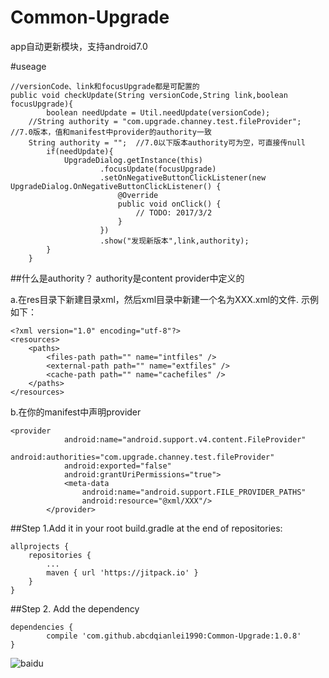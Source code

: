 # Common-Upgrade
app自动更新模块，支持android7.0

#useage
```
//versionCode、link和focusUpgrade都是可配置的
public void checkUpdate(String versionCode,String link,boolean focusUpgrade){
        boolean needUpdate = Util.needUpdate(versionCode);
	//String authority = "com.upgrade.channey.test.fileProvider"; //7.0版本，值和manifest中provider的authority一致
	String authority = "";	//7.0以下版本authority可为空，可直接传null
        if(needUpdate){
            UpgradeDialog.getInstance(this)
                    .focusUpdate(focusUpgrade)
                    .setOnNegativeButtonClickListener(new UpgradeDialog.OnNegativeButtonClickListener() {
                        @Override
                        public void onClick() {
                            // TODO: 2017/3/2  
                        }
                    })
                    .show("发现新版本",link,authority);
        }
    }

```
##什么是authority？
authority是content provider中定义的

a.在res目录下新建目录xml，然后xml目录中新建一个名为XXX.xml的文件.
示例如下：
```
<?xml version="1.0" encoding="utf-8"?>
<resources>
    <paths>
        <files-path path="" name="intfiles" />
        <external-path path="" name="extfiles" />
        <cache-path path="" name="cachefiles" />
    </paths>
</resources>
```
b.在你的manifest中声明provider
```
<provider
            android:name="android.support.v4.content.FileProvider"
            android:authorities="com.upgrade.channey.test.fileProvider"
            android:exported="false"
            android:grantUriPermissions="true">
            <meta-data
                android:name="android.support.FILE_PROVIDER_PATHS"
                android:resource="@xml/XXX"/>
        </provider>
```



##Step 1.Add it in your root build.gradle at the end of repositories:

	allprojects {
		repositories {
			...
			maven { url 'https://jitpack.io' }
		}
	}
##Step 2. Add the dependency

	dependencies {
	        compile 'com.github.abcdqianlei1990:Common-Upgrade:1.0.8'
	}
  
![baidu](http://imgsrc.baidu.com/forum/w%3D580/sign=279d5ba5f4faaf5184e381b7bc5594ed/a5560923dd54564e7bde17babade9c82d0584ff9.jpg "百度logo") 
